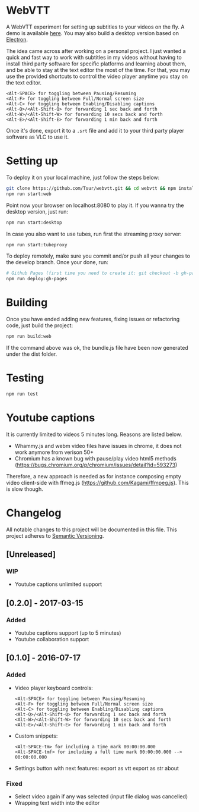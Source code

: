 # WebVTT

A WebVTT experiment for setting up subtitles to your videos on the fly. A demo is available [here](http://tsur.github.io/webvtt). You may also build a desktop version based on [Electron](https://github.com/atom/electron).

The idea came across after working on a personal project. I just wanted a quick and fast way to work with subtitles in my videos without having to install third party software for specific platforms and learning about them, and be able to stay at the text editor the most of the time. For that, you may use the provided shortcuts to control the video player anytime you stay on the text editor.

```
<Alt-SPACE> for toggling between Pausing/Resuming
<Alt-F> for toggling between Full/Normal screen size
<Alt-C> for toggling between Enabling/Disabling captions
<Alt-Q>/<Alt-Shift-Q> for forwarding 1 sec back and forth
<Alt-W>/<Alt-Shift-W> for forwarding 10 secs back and forth
<Alt-E>/<Alt-Shift-E> for forwarding 1 min back and forth
```

Once it's done, export it to a `.srt` file and add it to your third party player software as VLC to use it.

# Setting up

To deploy it on your local machine, just follow the steps below:

```bash
git clone https://github.com/Tsur/webvtt.git && cd webvtt && npm install
npm run start:web
```
Point now your browser on localhost:8080 to play it. If you wanna try the desktop version, just run:

```bash
npm run start:desktop
```

In case you also want to use tubes, run first the streaming proxy server:

```bash
npm run start:tubeproxy
```

To deploy remotely, make sure you commit and/or push all your changes to the develop branch. Once your done, run:

```bash
# Github Pages (first time you need to create it: git checkout -b gh-pages develop)
npm run deploy:gh-pages
```

# Building

Once you have ended adding new features, fixing issues or refactoring code, just build the project:

```bash
npm run build:web
```

If the command above was ok, the bundle.js file have been now generated under the dist folder.

# Testing

```bash
npm run test
```
# Youtube captions

It is currently limited to videos 5 minutes long. Reasons are listed below.

- Whammy.js and webm video files have issues in chrome, it does not work anymore from verison 50+
- Chromium has a known bug with pause/play video html5 methods (https://bugs.chromium.org/p/chromium/issues/detail?id=593273)

Therefore, a new approach is needed as for instance composing empty video client-side with ffmeg.js (https://github.com/Kagami/ffmpeg.js). This is slow though.

# Changelog

All notable changes to this project will be documented in this file.
This project adheres to [Semantic Versioning](http://semver.org/).

## [Unreleased]
### WIP
- Youtube captions unlimited support

## [0.2.0] - 2017-03-15
### Added
- Youtube captions support (up to 5 minutes)
- Youtube collaboration support

## [0.1.0] - 2016-07-17
### Added
- Video player keyboard controls:
    ```
    <Alt-SPACE> for toggling between Pausing/Resuming
    <Alt-F> for toggling between Full/Normal screen size
    <Alt-C> for toggling between Enabling/Disabling captions
    <Alt-Q>/<Alt-Shift-Q> for forwarding 1 sec back and forth
    <Alt-W>/<Alt-Shift-W> for forwarding 10 secs back and forth
    <Alt-E>/<Alt-Shift-E> for forwarding 1 min back and forth
    ```
- Custom snippets:
    ```
    <Alt-SPACE-tm> for including a time mark 00:00:00.000
    <Alt-SPACE-tmf> for including a full time mark 00:00:00.000 --> 00:00:00.000
    ```
- Settings button with next features:
    export as vtt
    export as str
    about

### Fixed
- Select video again if any was selected (input file dialog was cancelled)
- Wrapping text width into the editor
